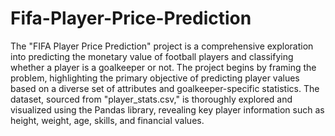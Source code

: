# Fifa-Player-Price-Prediction
The "FIFA Player Price Prediction" project is a comprehensive exploration into predicting the monetary value of football players and classifying whether a player is a goalkeeper or not. 
The project begins by framing the problem, highlighting the primary objective of predicting player values based on a diverse set of attributes and goalkeeper-specific statistics. The dataset, sourced from "player_stats.csv," is thoroughly explored and visualized using the Pandas library, revealing key player information such as height, weight, age, skills, and financial values.
